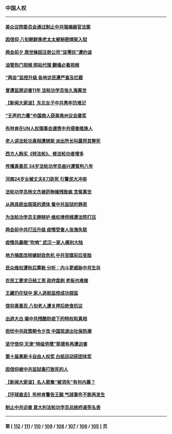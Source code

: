 ### 中国人权
---
#### [美众议院委员会通过制止中共强摘器官法案](../../pages/ncid278/n13943637.md?03060845) 
#### [因信仰 八旬朝鲜族老太太被秘密绑架入狱](../../pages/ncid278/n13942333.md?03060845) 
#### [两会前夕 周世锋因注册公司“柒零玖”遭约谈](../../pages/ncid278/n13942894.md?03060845) 
#### [油管热门视频 网站代理 翻墙必看视频](http://138.2.39.72:81/youtube.html?epic-marker?03060845)
#### [“两会”监控升级 各地访民遭严查及拦截](../../pages/ncid278/n13942702.md?03060845) 
#### [曾遭监禁迫害11年 法轮功学员张久海离世](../../pages/ncid278/n13941569.md?03060845) 
#### [【新闻大家谈】东北女子中共黑牢历难记](../../pages/ncid278/n13942450.md?03060845) 
#### [“无声的力量”中国商人获美弗州议会褒奖](../../pages/ncid278/n13941208.md?03060845) 
#### [布林肯在UN人权理事会谴责中共侵害维族人](../../pages/ncid278/n13941841.md?03060845) 
#### [老人讲法轮功真相遭绑架 派出所长叫嚣将其整死](../../pages/ncid278/n13939553.md?03060845) 
#### [西方人购买《转法轮》、修法轮功者增多](../../pages/ncid278/n13939369.md?03060845) 
#### [传播真善忍 34岁法轮功学员曲兴遭冤判八年](../../pages/ncid278/n13939536.md?03060845) 
#### [河南24岁女被丈夫8刀砍死 引警民大冲突](../../pages/ncid278/n13939491.md?03060845) 
#### [法轮功学员杨文杰被药物摧残致疯 含冤离世](../../pages/ncid278/n13938659.md?03060845) 
#### [从两具瘀血斑斑的遗体 看中共监狱的罪恶](../../pages/ncid278/n13936388.md?03060845) 
#### [为法轮功学员无罪辩护 维权律师频遭法院打压](../../pages/ncid278/n13937296.md?03060845) 
#### [两会前中共打压升级 疫情受害人张海失联](../../pages/ncid278/n13938299.md?03060845) 
#### [疫情风暴眼“吹哨” 武汉一家人痛别大陆](../../pages/ncid278/n13937906.md?03060845) 
#### [地方搞医改转嫁财政危机 中共官媒前后变脸](../../pages/ncid278/n13937798.md?03060845) 
#### [民众维权遭秋后算账 分析：内斗更威胁中共生存](../../pages/ncid278/n13937839.md?03060845) 
#### [农民工要求日结工资 政府盘剥 老板也难做](../../pages/ncid278/n13936819.md?03060845) 
#### [王藏仍在狱中 家人逃脱监控成功探监](../../pages/ncid278/n13937190.md?03060845) 
#### [信仰真善忍 八旬老人遭关押后绝食抗议](../../pages/ncid278/n13935787.md?03060845) 
#### [出逃大白 揭中共残酷防疫下的特权和真相](../../pages/ncid278/n13936151.md?03060845) 
#### [担忧中共政策朝令夕改 中国现退出社保热潮](../../pages/ncid278/n13935078.md?03060845) 
#### [坚守信仰 天津“特级劳模”郭德有再遭迫害](../../pages/ncid278/n13934725.md?03060845) 
#### [第十届奥斯卡自由人权奖 白纸运动获团体奖](../../pages/ncid278/n13934490.md?03060845) 
#### [因信仰被中共监狱毒打致死的人](../../pages/ncid278/n13934141.md?03060845) 
#### [【新闻大家谈】名人密集“被消失”有何内幕？](../../pages/ncid278/n13934185.md?03060845) 
#### [【环球直击】布林肯警告王毅 气球事件不能再发生](../../pages/ncid278/n13933164.md?03060845) 
#### [制止中共迫害 意大利法轮功学员总统府递签名表](../../pages/ncid278/n13933726.md?03060845) 

---
#### 第 [ [112](./112.md?03060845) / [111](./111.md?03060845) / [110](./110.md?03060845) / [109](./109.md?03060845) / [108](./108.md?03060845) / [107](./107.md?03060845) / [106](./106.md?03060845) / [105](./105.md?03060845) ] 页
